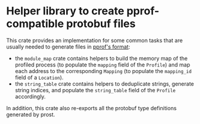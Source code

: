 # Helper library to create pprof-compatible protobuf files

This crate provides an implementation for some common tasks that are usually
needed to generate files in
[pprof's format](https://github.com/google/pprof/tree/main/proto):

* the `module_map` crate contains helpers to build the memory map of the
  profiled process (to populate the `mapping` field of the `Profile`) and map
  each address to the corresponding `Mapping` (to populate the `mapping_id`
  field of a `Location`).
* the `string_table` crate contains helpers to deduplicate strings, generate
  string indices, and populate the `string_table` field of the `Profile`
  accordingly.

In addition, this crate also re-exports all the protobuf type definitions
generated by prost.
